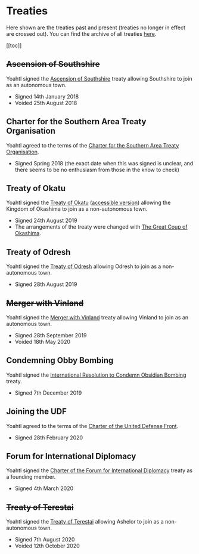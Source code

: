 # Treaties

Here shown are the treaties past and present (treaties no longer in effect are crossed out). You can find the archive of all treaties [here](https://civstorage.github.io/yoahtl/).

[[toc]]

## ~~Ascension of Southshire~~

Yoahtl signed the [Ascension of Southshire](https://civstorage.github.io/yoahtl/southshire-ascension/) treaty allowing Southshire to join as an autonomous town.

- Signed 14th January 2018
- Voided 25th August 2018

## Charter for the Southern Area Treaty Organisation

Yoahtl agreed to the terms of the [Charter for the Southern Area Treaty Organisation](https://civstorage.github.io/yoahtl/southern-area-treaty-organisation/).

- Signed Spring 2018 (the exact date when this was signed is unclear, and there seems to be no enthusiasm from those in the know to check)

## Treaty of Okatu

Yoahtl signed the [Treaty of Okatu](https://civstorage.github.io/yoahtl/okashima-ascension/) ([accessible version](https://civstorage.github.io/yoahtl/okashima-ascension/#accessible)) allowing the Kingdom of Okashima to join as a non-autonomous town.

- Signed 24th August 2019
- The arrangements of the treaty were changed with [The Great Coup of Okashima](https://www.reddit.com/r/CivYoahtl/wiki/laws#wiki_.287rnh.29_the_great_coup_of_okashima=).

## Treaty of Odresh

Yoahtl signed the [Treaty of Odresh](https://civstorage.github.io/yoahtl/odresh-ascension/) allowing Odresh to join as a non-autonomous town.

- Signed 28th August 2019

## ~~Merger with Vinland~~

Yoahtl signed the [Merger with Vinland](https://civstorage.github.io/yoahtl/vinland-ascension/) treaty allowing Vinland to join as an autonomous town.

- Signed 28th September 2019
- Voided 18th May 2020

## Condemning Obby Bombing

Yoahtl signed the [International Resolution to Condemn Obsidian Bombing](https://civstorage.github.io/yoahtl/condemning-obby-bombing/) treaty.

- Signed 7th December 2019

## Joining the UDF

Yoahtl agreed to the terms of the [Charter of the United Defense Front](https://civstorage.github.io/yoahtl/united-defense-front/).

- Signed 28th February 2020

## Forum for International Diplomacy

Yoahtl signed the [Charter of the Forum for International Diplomacy](https://civstorage.github.io/yoahtl/forum-for-international-diplomacy/) treaty as a founding member.

- Signed 4th March 2020

## ~~Treaty of Terestai~~

Yoahtl signed the [Treaty of Terestai](https://civstorage.github.io/yoahtl/ashelor-ascension/) allowing Ashelor to join as a non-autonomous town.

- Signed 7th August 2020
- Voided 12th October 2020
